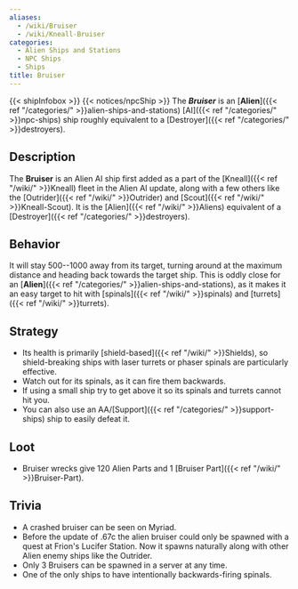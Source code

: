 ```yaml
---
aliases:
  - /wiki/Bruiser
  - /wiki/Kneall-Bruiser
categories:
  - Alien Ships and Stations
  - NPC Ships
  - Ships
title: Bruiser
---
```


{{< shipInfobox >}} {{< notices/npcShip >}} The **_Bruiser_** is an [**Alien**]({{< ref "/categories/" >}}alien-ships-and-stations) [AI]({{< ref "/categories/" >}}npc-ships) ship roughly equivalent to a [Destroyer]({{< ref "/categories/" >}}destroyers).

## Description

The **Bruiser** is an Alien AI ship first added as a part of the [Kneall]({{< ref "/wiki/" >}}Kneall) fleet in the Alien AI update, along with a few others like the [Outrider]({{< ref "/wiki/" >}}Outrider) and [Scout]({{< ref "/wiki/" >}}Kneall-Scout). It is the [Alien]({{< ref "/wiki/" >}}Aliens) equivalent of a [Destroyer]({{< ref "/categories/" >}}destroyers).

## Behavior

It will stay 500--1000 away from its target, turning around at the maximum distance and heading back towards the target ship. This is oddly close for an [**Alien**]({{< ref "/categories/" >}}alien-ships-and-stations), as it makes it an easy target to hit with [spinals]({{< ref "/wiki/" >}}spinals) and [turrets]({{< ref "/wiki/" >}}turrets).

## Strategy

- Its health is primarily [shield-based]({{< ref "/wiki/" >}}Shields), so shield-breaking ships with laser turrets or phaser spinals are particularly effective.
- Watch out for its spinals, as it can fire them backwards.
- If using a small ship try to get above it so its spinals and turrets cannot hit you.
- You can also use an AA/[Support]({{< ref "/categories/" >}}support-ships) ship to easily defeat it.

## Loot

- Bruiser wrecks give 120 Alien Parts and 1 [Bruiser Part]({{< ref "/wiki/" >}}Bruiser-Part).

## Trivia

- A crashed bruiser can be seen on Myriad.
- Before the update of .67c the alien bruiser could only be spawned with a quest at Frion's Lucifer Station. Now it spawns naturally along with other Alien enemy ships like the Outrider.
- Only 3 Bruisers can be spawned in a server at any time.
- One of the only ships to have intentionally backwards-firing spinals.
